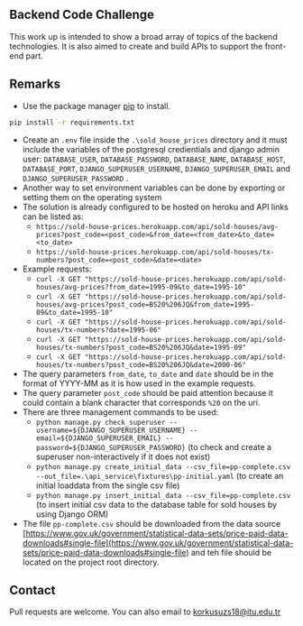## Backend Code Challenge

This work up is intended to show a broad array of topics of the backend technologies. It is also aimed to create and build APIs to support the front-end part.
## Remarks

- Use the package manager [pip](https://pip.pypa.io/en/stable/) to install.
```bash
pip install -r requirements.txt
```
- Create an ``.env`` file inside the ``.\sold_house_prices`` directory and it must include the variables of the postgresql credientials and django admin user:
  ``DATABASE_USER``, ``DATABASE_PASSWORD``, ``DATABASE_NAME``, ``DATABASE_HOST``, ``DATABASE_PORT``, ``DJANGO_SUPERUSER_USERNAME``, ``DJANGO_SUPERUSER_EMAIL`` and ``DJANGO_SUPERUSER_PASSWORD`` .
- Another way to set environment variables can be done by exporting or setting them on the operating system
- The solution is already configured to be hosted on heroku and API links can be listed as:
  - ``https://sold-house-prices.herokuapp.com/api/sold-houses/avg-prices?post_code=<post_code>&from_date=<from_date>&to_date=<to_date>``
  - ``https://sold-house-prices.herokuapp.com/api/sold-houses/tx-numbers?post_code=<post_code>&date=<date>``
- Example requests:
   - ``curl -X GET "https://sold-house-prices.herokuapp.com/api/sold-houses/avg-prices?from_date=1995-09&to_date=1995-10"``
   - ``curl -X GET "https://sold-house-prices.herokuapp.com/api/sold-houses/avg-prices?post_code=BS20%206JQ&from_date=1995-09&to_date=1995-10"``
   - ``curl -X GET "https://sold-house-prices.herokuapp.com/api/sold-houses/tx-numbers?date=1995-06"``
   - ``curl -X GET "https://sold-house-prices.herokuapp.com/api/sold-houses/tx-numbers?post_code=BS20%206JQ&date=1995-09"``
   - ``curl -X GET "https://sold-house-prices.herokuapp.com/api/sold-houses/tx-numbers?post_code=BS20%206JQ&date=2000-06"``
- The query parameters ``from_date``, ``to_date`` and ``date`` should be in the format of YYYY-MM as it is how used in the example requests.
- The query parameter ``post_code`` should be paid attention because it could contain a blank character that corresponds ``%20`` on the uri.
- There are three management commands to be used:
  - ``python manage.py check_superuser --username=${DJANGO_SUPERUSER_USERNAME} --email=${DJANGO_SUPERUSER_EMAIL} --password=${DJANGO_SUPERUSER_PASSWORD}`` (to check and create a superuser non-interactively if it does not exist)
  - ``python manage.py create_initial_data --csv_file=pp-complete.csv --out_file=.\api_service\fixtures\pp-initial.yaml`` (to create an initial loaddata from the single csv file)
  - ``python manage.py insert_initial_data --csv_file=pp-complete.csv`` (to insert initial csv data to the database table for sold houses by using Django ORM)
- The file ``pp-complete.csv`` should be downloaded from the data source [https://www.gov.uk/government/statistical-data-sets/price-paid-data-downloads#single-file](https://www.gov.uk/government/statistical-data-sets/price-paid-data-downloads#single-file) and teh file should be located on the project root directory.

## Contact
Pull requests are welcome. You can also email to korkusuzs18@itu.edu.tr
